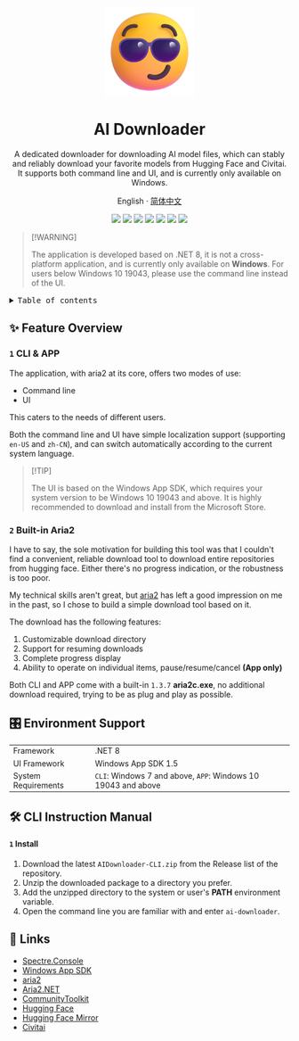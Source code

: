<a name="readme-top"></a>

<div align="center">

<img height="160" src="./assets/logo.png">

<h1 align="center">AI Downloader</h1>

A dedicated downloader for downloading AI model files, which can stably and reliably download your favorite models from Hugging Face and Civitai. It supports both command line and UI, and is currently only available on Windows.

English · [简体中文](./README.zh-CN.md)

<!-- SHIELD GROUP -->

[![][github-release-shield]][github-release-link]
[![][github-releasedate-shield]][github-releasedate-link]
[![][github-contributors-shield]][github-contributors-link]
[![][github-forks-shield]][github-forks-link]
[![][github-stars-shield]][github-stars-link]
[![][github-issues-shield]][github-issues-link]
[![][github-license-shield]][github-license-link]

</div>

> \[!WARNING]
>
> The application is developed based on .NET 8, it is not a cross-platform application, and is currently only available on **Windows**. For users below Windows 10 19043, please use the command line instead of the UI.

<details>
<summary><kbd>Table of contents</kbd></summary>

#### TOC

- [✨ Feature Overview](#-feature-overview)
  - [`1` CLI \& APP](#1-cli--app)
  - [`2` Built-in Aria2](#2-built-in-aria2)
- [🎛️ Environment Support](#️-environment-support)
- [�️ CLI Instruction Manual](#️-cli-instruction-manual)
    - [`1` Install](#1-install)
- [🔗 Links](#-links)

####

</details>

## ✨ Feature Overview

### `1` CLI & APP

The application, with aria2 at its core, offers two modes of use:

- Command line
- UI

This caters to the needs of different users.

Both the command line and UI have simple localization support (supporting `en-US` and `zh-CN`), and can switch automatically according to the current system language.

> \[!TIP]
>
> The UI is based on the Windows App SDK, which requires your system version to be Windows 10 19043 and above. It is highly recommended to download and install from the Microsoft Store.

### `2` Built-in Aria2

I have to say, the sole motivation for building this tool was that I couldn't find a convenient, reliable download tool to download entire repositories from hugging face. Either there's no progress indication, or the robustness is too poor.

My technical skills aren't great, but [aria2](https://github.com/aria2/aria2) has left a good impression on me in the past, so I chose to build a simple download tool based on it.

The download has the following features:

1. Customizable download directory
2. Support for resuming downloads
3. Complete progress display
4. Ability to operate on individual items, pause/resume/cancel **(App only)**

Both CLI and APP come with a built-in `1.3.7` **aria2c.exe**, no additional download required, trying to be as plug and play as possible.

## 🎛️ Environment Support

|||
|-|-|
|Framework|.NET 8|
|UI Framework|Windows App SDK 1.5|
|System Requirements|`CLI`: Windows 7 and above, `APP`: Windows 10 19043 and above|

## 🛠️ CLI Instruction Manual

#### `1` Install

1. Download the latest `AIDownloader-CLI.zip` from the Release list of the repository.
2. Unzip the downloaded package to a directory you prefer.
3. Add the unzipped directory to the system or user's **PATH** environment variable.
4. Open the command line you are familiar with and enter `ai-downloader`.

## 🔗 Links

- [Spectre.Console](https://spectreconsole.net)
- [Windows App SDK](https://github.com/microsoft/WindowsAppSDK)
- [aria2](https://github.com/aria2/aria2)
- [Aria2.NET](https://github.com/rogerfar/Aria2.NET)
- [CommunityToolkit](https://github.com/CommunityToolkit)
- [Hugging Face](https://huggingface.co)
- [Hugging Face Mirror](https://hf-mirror.com)
- [Civitai](https://civitai.com)

<!-- LINK GROUP -->
[github-contributors-link]: https://github.com/Richasy/AIDownloader/graphs/contributors
[github-contributors-shield]: https://img.shields.io/github/contributors/Richasy/AIDownloader?color=c4f042&labelColor=black&style=flat-square
[github-forks-link]: https://github.com/Richasy/AIDownloader/network/members
[github-forks-shield]: https://img.shields.io/github/forks/Richasy/AIDownloader?color=8ae8ff&labelColor=black&style=flat-square
[github-issues-link]: https://github.com/Richasy/AIDownloader/issues
[github-issues-shield]: https://img.shields.io/github/issues/Richasy/AIDownloader?color=ff80eb&labelColor=black&style=flat-square
[github-license-link]: https://github.com/Richasy/AIDownloader/blob/main/LICENSE
[github-license-shield]: https://img.shields.io/github/license/Richasy/AIDownloader?color=white&labelColor=black&style=flat-square
[github-release-link]: https://github.com/Richasy/AIDownloader/releases
[github-release-shield]: https://img.shields.io/github/v/release/Richasy/AIDownloader?color=369eff&labelColor=black&logo=github&style=flat-square
[github-releasedate-link]: https://github.com/Richasy/AIDownloader/releases
[github-releasedate-shield]: https://img.shields.io/github/release-date/Richasy/AIDownloader?labelColor=black&style=flat-square
[github-stars-link]: https://github.com/Richasy/AIDownloader/network/stargazers
[github-stars-shield]: https://img.shields.io/github/stars/Richasy/AIDownloader?color=ffcb47&labelColor=black&style=flat-square